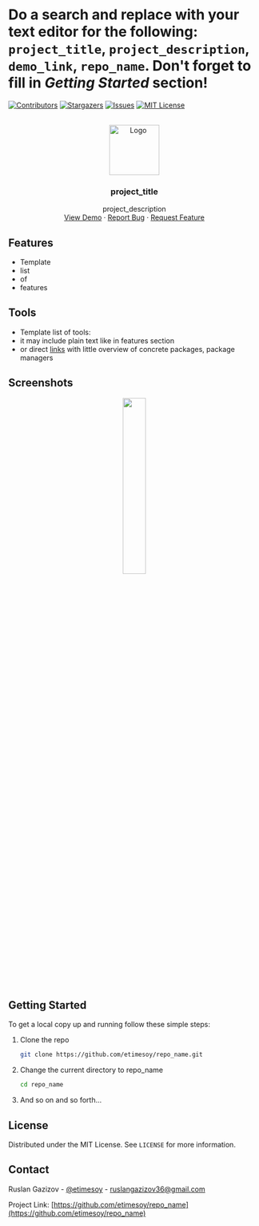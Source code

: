 # Do a search and replace with your text editor for the following: `project_title`, `project_description`, `demo_link`, `repo_name`. Don't forget to fill in _Getting Started_ section!


<!-- PROJECT SHIELDS -->
[![Contributors][contributors-shield]][contributors-url]
[![Stargazers][stars-shield]][stars-url]
[![Issues][issues-shield]][issues-url]
[![MIT License][license-shield]][license-url]


<!-- PROJECT LOGO AND BRIEF DESCRIPTION -->
<br />
<div align="center">
  <img src="path-to-logo.png" alt="Logo" width="100" height="100">

  <h3 align="center">project_title</h3>

  <div align="center">
    project_description
    <br />
    <a href="demo_link">View Demo</a>
    ·
    <a href="https://github.com/etimesoy/repo_name/issues">Report Bug</a>
    ·
    <a href="https://github.com/etimesoy/repo_name/issues">Request Feature</a>
  </div>
</div>


## Features

*  Template
*  list
*  of
*  features


## Tools

* Template list of tools:
* it may include plain text like in features section
* or direct [links](https://example.com) with little overview of concrete packages, package managers


## Screenshots

<p align="middle">
  <img src="path-to-image-1.png" width="30%" />
</p>


## Getting Started

To get a local copy up and running follow these simple steps:

1. Clone the repo
   ```sh
   git clone https://github.com/etimesoy/repo_name.git
   ```
2. Change the current directory to repo_name
   ```sh
   cd repo_name
   ```
3. And so on and so forth...


## License

Distributed under the MIT License. See `LICENSE` for more information.


## Contact

Ruslan Gazizov - [@etimesoy](https://t.me/etimesoy) - ruslangazizov36@gmail.com

Project Link: [https://github.com/etimesoy/repo_name](https://github.com/etimesoy/repo_name)


<!-- MARKDOWN LINKS & IMAGES -->
[contributors-shield]: https://img.shields.io/github/contributors/etimesoy/repo_name.svg?style=for-the-badge
[contributors-url]: https://github.com/etimesoy/repo_name/graphs/contributors
[forks-shield]: https://img.shields.io/github/forks/etimesoy/repo_name.svg?style=for-the-badge
[forks-url]: https://github.com/etimesoy/repo_name/network/members
[stars-shield]: https://img.shields.io/github/stars/etimesoy/repo_name.svg?style=for-the-badge
[stars-url]: https://github.com/etimesoy/repo_name/stargazers
[issues-shield]: https://img.shields.io/github/issues/etimesoy/repo_name.svg?style=for-the-badge
[issues-url]: https://github.com/etimesoy/repo_name/issues
[license-shield]: https://img.shields.io/github/license/etimesoy/repo_name.svg?style=for-the-badge
[license-url]: https://github.com/etimesoy/repo_name/blob/main/LICENSE

